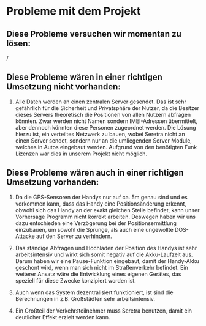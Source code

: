 # Probleme mit dem Projekt

## Diese Probleme versuchen wir momentan zu lösen:
/

## Diese Probleme wären in einer richtigen Umsetzung nicht vorhanden:

1. Alle Daten werden an einen zentralen Server gesendet. Das ist sehr
gefährlich für die Sicherheit und Privatsphäre der Nutzer, da die Besitzer
dieses Servers theoretisch die Positionen von allen Nutzern abfragen könnten.
Zwar werden nicht Namen sondern IMEI-Adressen übermittelt, aber dennoch könnten
diese Personen zugeordnet werden. Die Lösung hierzu ist, ein verteiltes
Netzwerk zu bauen, wobei Seretra nicht an einen Server sendet, sondern nur an
die umliegenden Server Module, welches in Autos eingebaut werden. Aufgrund von
den benötigten Funk Lizenzen war dies in unserem Projekt nicht möglich.

## Diese Probleme wären auch in einer richtigen Umsetzung vorhanden:

1. Da die GPS-Sensoren der Handys nur auf ca. 5m genau sind und es vorkommen kann,
dass das Handy eine Positionsänderung erkennt, obwohl sich das Handy
an der exakt gleichen Stelle befindet, kann unser Vorhersage Programm nicht
korrekt arbeiten. Deswegen haben wir uns dazu entschieden eine Verzögerung 
bei der Positionsermittlung einzubauen, um sowohl die Sprünge, als auch
eine ungewollte DOS-Attacke auf den Server zu verhindern.

2. Das ständige Abfragen und Hochladen der Position des Handys ist sehr
arbeitsintensiv und wirkt sich somit negativ auf die Akku-Laufzeit aus.
Darum haben wir eine Pause-Funktion eingebaut, damit der Handy-Akku 
geschont wird, wenn man sich nicht im Straßenverkehr befindet. Ein weiterer
Ansatz wäre die Entwicklung eines eigenen Gerätes, das speziell für diese Zwecke
konzipiert worden ist.

3. Auch wenn das System dezentralisiert funktioniert, ist sind die Berechnungen
in z.B. Großstädten sehr arbeitsintensiv.

4. Ein Großteil der Verkehrsteilnehmer muss Seretra benutzen, damit ein
deutlicher Effekt erzielt werden kann.
